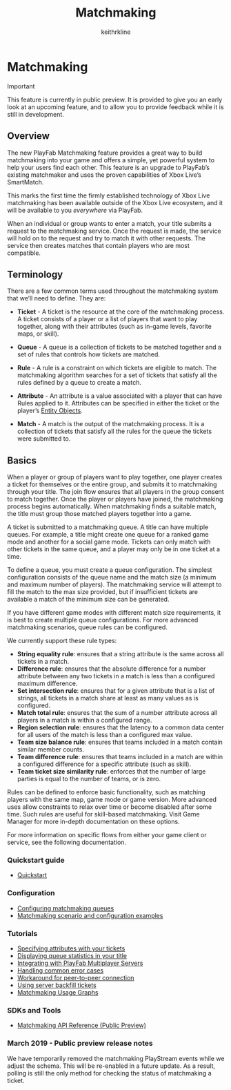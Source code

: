 ﻿---
title: Matchmaking
author: keithrkline
description: Matchmaking overview
ms.author: multiplayer
ms.date: 03/15/2019
ms.topic: article
ms.prod: playfab
keywords: playfab, multiplayer, servers
ms.localizationpriority: medium
---

# Matchmaking

> [!IMPORTANT]
> This feature is currently in public preview. It is provided to give you an early look at an upcoming feature, and to allow you to provide feedback while it is still in development.  

## Overview

The new PlayFab Matchmaking feature provides a great way to build matchmaking into your game and offers a simple, yet powerful system to help your users find each other. This feature is an upgrade to PlayFab’s existing matchmaker and uses the proven capabilities of Xbox Live’s SmartMatch.

This marks the first time the firmly established technology of Xbox Live matchmaking has been available outside of the Xbox Live ecosystem, and it will be available to you
*everywhere* via PlayFab.

When an individual or group wants to enter a match, your title submits a request
to the matchmaking service. Once the request is made, the service will hold on
to the request and try to match it with other requests. The service then creates
matches that contain players who are most compatible.

## Terminology

There are a few common terms used throughout the matchmaking system that we’ll need to define. They are:

+ **Ticket** - A ticket is the resource at the core of the matchmaking process. A ticket consists of a player or a list of players that want to play together, along with their attributes (such as in-game levels, favorite maps, or skill).
+ **Queue** - A queue is a collection of tickets to be matched together and a set of rules that controls how tickets are matched.
+ **Rule** - A rule is a constraint on which tickets are eligible to match. The matchmaking algorithm searches for a set of tickets that satisfy all the rules defined by a queue to create a match.
+ **Attribute** - An attribute is a value associated with a player that can have Rules applied to it. Attributes can be specified in either the ticket or the player’s [Entity Objects](../../data/playerdata/entity-objects.md).

+ **Match** - A match is the output of the matchmaking process. It is a collection of tickets that satisfy all the rules for the queue the tickets were submitted to.

## Basics

When a player or group of players want to play together, one player creates a ticket for themselves or the entire group, and submits it to matchmaking through your title. The join flow ensures that all players in the group consent to
match together. Once the player or players have joined, the matchmaking process begins automatically. When matchmaking finds a suitable match, the title must group those matched players together into a game.

A ticket is submitted to a matchmaking queue. A title can have multiple queues. For example, a title might create one queue for a ranked game mode and another for a social game mode. Tickets can only match with other tickets in the same
queue, and a player may only be in one ticket at a time.

To define a queue, you must create a queue configuration. The simplest configuration consists of the queue name and the match size (a minimum and maximum number of players). The matchmaking service will attempt to fill the match to the max size provided, but if insufficient tickets are available a
match of the minimum size can be generated.

If you have different game modes with different match size requirements, it is best to create multiple queue configurations. For more advanced matchmaking scenarios, queue rules can be configured.

We currently support these rule types:

+ **String equality rule**: ensures that a string attribute is the same across all tickets in a match.
+ **Difference rule**: ensures that the absolute difference for a number attribute between any two tickets in a match is less than a configured maximum difference.
+ **Set intersection rule**: ensures that for a given attribute that is a list of strings, all tickets in a match share at least as many values as is configured.
+ **Match total rule**: ensures that the sum of a number attribute across all players in a match is within a configured range.
+ **Region selection rule**: ensures that the latency to a common data center for all users of the match is less than a configured max value.
+ **Team size balance rule**: ensures that teams included in a match contain similar member counts.
+ **Team difference rule**: ensures that teams included in a match are within a configured difference for a specific attribute (such as skill).
+ **Team ticket size similarity rule**: enforces that the number of large parties is equal to the number of teams, or is zero.

Rules can be defined to enforce basic functionality, such as matching players with the same map, game mode or game version. More advanced uses allow constraints to relax over time or become disabled after some time. Such rules
are useful for skill-based matchmaking. Visit Game Manager for more in-depth documentation on these options.

For more information on specific flows from either your game client or service, see the following documentation.  

### Quickstart guide

+ [Quickstart](quickstart.md)

### Configuration

+ [Configuring matchmaking queues](config-queues.md)
+ [Matchmaking scenario and configuration examples](config-examples.md)

### Tutorials

+ [Specifying attributes with your tickets](ticket-attributes.md)
+ [Displaying queue statistics in your title](display-statistics.md)
+ [Integrating with PlayFab Multiplayer Servers](multiplayer-servers.md)
+ [Handling common error cases](error-cases.md)
+ [Workaround for peer-to-peer connection](peer-to-peer.md)
+ [Using server backfill tickets](backfill-tickets.md)
+ [Matchmaking Usage Graphs](usage.md)

### SDKs and Tools

+ [Matchmaking API Reference (Public Preview)](xref:titleid.playfabapi.com.multiplayer.matchmaking)
<!-- + [Matchmaking Admin API Reference (Public Preview)](xref:titleid.playfabapi.com.multiplayer.matchmakingadmin) -->

### March 2019 - Public preview release notes

We have temporarily removed the matchmaking PlayStream events while we adjust the schema. This will be re-enabled in a future update. As a result, polling is still the only method for checking the status of matchmaking a ticket.
